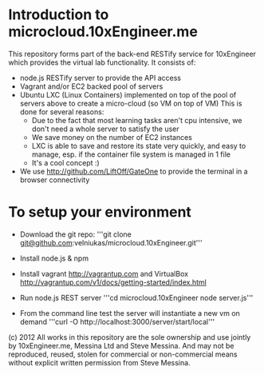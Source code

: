 Introduction to microcloud.10xEngineer.me
=========================================

This repository forms part of the back-end RESTify service for 10xEngineer which provides the virtual lab functionality.
It consists of:
- node.js RESTify server to provide the API access
- Vagrant and/or EC2 backed pool of servers
- Ubuntu LXC (Linux Containers) implemented on top of the pool of servers above to create a micro-cloud (so VM on top of VM)
    This is done for several reasons:
    - Due to the fact that most learning tasks aren't cpu intensive, we don't need a whole server to satisfy the user
    - We save money on the number of EC2 instances
    - LXC is able to save and restore its state very quickly, and easy to manage, esp. if the container file system is managed in 1 file
    - It's a cool concept :)
- We use http://github.com/LiftOff/GateOne to provide the terminal in a browser connectivity

To setup your environment
=========================
- Download the git repo: 
    '''git clone git@github.com:velniukas/microcloud.10xEngineer.git'''

- Install node.js & npm 

- Install vagrant http://vagrantup.com and VirtualBox 
    http://vagrantup.com/v1/docs/getting-started/index.html

- Run node.js REST server
    '''cd microcloud.10xEngineer
    node server.js'''

- From the command line test the server will instantiate a new vm on demand
    '''curl -O http://localhost:3000/server/start/local'''

(c) 2012 All works in this repository are the sole ownership and use jointly by 10xEngineer.me, Messina Ltd and Steve Messina.
And may not be reproduced, reused, stolen for commercial or non-commercial means without explicit written permission from Steve Messina.